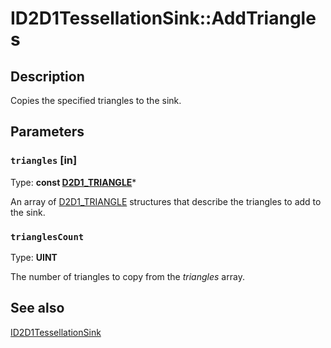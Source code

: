 # ID2D1TessellationSink::AddTriangles

## Description

Copies the specified triangles to the sink.

## Parameters

### `triangles` [in]

Type: **const [D2D1_TRIANGLE](https://learn.microsoft.com/windows/win32/api/d2d1/ns-d2d1-d2d1_triangle)***

An array of [D2D1_TRIANGLE](https://learn.microsoft.com/windows/win32/api/d2d1/ns-d2d1-d2d1_triangle) structures that describe the triangles to add to the sink.

### `trianglesCount`

Type: **UINT**

The number of triangles to copy from the *triangles* array.

## See also

[ID2D1TessellationSink](https://learn.microsoft.com/windows/win32/api/d2d1/nn-d2d1-id2d1tessellationsink)